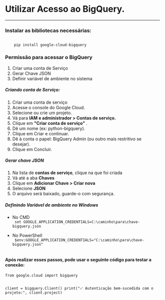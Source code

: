 <H1> Utilizar Acesso ao BigQuery. </H1>
<hr>

<H3> Instalar as bibliotecas necessárias: </H3>

<code> 
    pip install google-cloud-bigquery 
</code>

<H3> Permissão para acessar o BigQuery </H3>
<ol>
    <li> Criar uma conta de Serviço </li>
    <li> Gerar Chave JSON </li>
    <li> Definir variável de ambiente no sistema </li>
</ol>

<H5> Criando conta de Serviço: </H5>
<ol> 
    <li> Criar uma conta de serviço</li> 
    <li> Acesse o console do Google Cloud. </li>
    <li> Selecione ou crie um projeto. </li>
    <li> Vá para <b>IAM e administrador > Contas de serviço.</b> </li>
    <li> Clique em <b> "Criar conta de serviço" </b>. </li>
    <li> Dê um nome (ex: python-bigquery). </li>
    <li> Clique em Criar e continuar.</li>
    <li> Dê à conta o papel: BigQuery Admin (ou outro mais restritivo se desejar). </li>
    <li> Clique em Concluir.</li>
</ol>

<H5> Gerar chave JSON </H5>
<ol>
    <li> Na lista de <b> contas de serviço</b>, clique na que foi criada  </li>
    <li> Vá até a aba <b> Chaves </b></li>
    <li> Clique em <b> Adicionar Chave > Criar nova </b></li>
    <li> Selecione <b> JSON </b></li>
    <li> O arquivo será baixado, guarde-o com segurança. </li>
</ol>

<H5> Definindo Variável de ambiente no Windows </H5>
<ul> 
    <li> No CMD</li>
    <code> set GOOGLE_APPLICATION_CREDENTIALS=C:\caminho\para\chave-bigquery.json
 </code>
    <li> No PowerShell</li>
    <code> $env:GOOGLE_APPLICATION_CREDENTIALS="C:\caminho\para\chave-bigquery.json"
 </code>
</ul>

 <h4>Após realizar esses passos, pode usar o seguinte código para testar a conexão: </h4> 
<pre><code>from google.cloud import bigquery

client = bigquery.Client()
print("✅ Autenticação bem-sucedida com o projeto:", client.project)
</code></pre>

